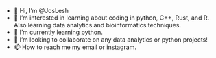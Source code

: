 - 👋 Hi, I’m @JosLesh
- 👀 I’m interested in learning about coding in python, C++, Rust, and R. Also learning data analytics and bioinformatics techniques.
- 🌱 I’m currently learning python.
- 💞️ I’m looking to collaborate on any data analytics or python projects!
- 📫 How to reach me my email or instagram.

<!---
reaLeone/reaLeone is a ✨ special ✨ repository because its `README.md` (this file) appears on your GitHub profile.
You can click the Preview link to take a look at your changes.
--->
